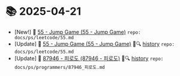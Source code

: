 # 📚 2025-04-21
- [New!] 📗 [55 - Jump Game (55 - Jump Game)](https://til.qriosity.dev/featured/ps/leetcode/55) `repo: docs/ps/leetcode/55.md`
- [Update] 📙 [55 - Jump Game (55 - Jump Game)](https://til.qriosity.dev/featured/ps/leetcode/55) 📃🔍 [history](https://github.com/Queue-ri/TIL/commits/main/docs/ps/leetcode/55.md?since=2025-04-21T00:00:00Z&until=2025-04-21T23:59:59Z) `repo: docs/ps/leetcode/55.md`
- [Update] 📙 [87946 - 피로도 (87946 - 피로도)](https://til.qriosity.dev/featured/ps/programmers/87946_피로도) 📃🔍 [history](https://github.com/Queue-ri/TIL/commits/main/docs/ps/programmers/87946_피로도.md?since=2025-04-21T00:00:00Z&until=2025-04-21T23:59:59Z) `repo: docs/ps/programmers/87946_피로도.md`
